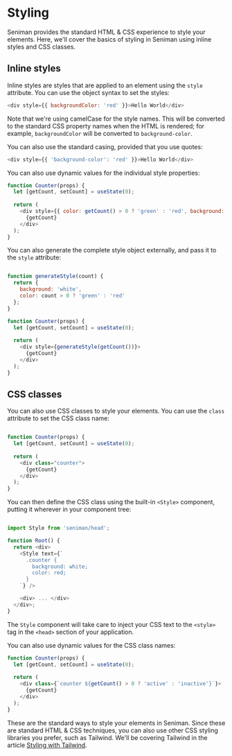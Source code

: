 # Styling

Seniman provides the standard HTML & CSS experience to style your elements. Here, we'll cover the basics of styling in Seniman using inline styles and CSS classes.

## Inline styles

Inline styles are styles that are applied to an element using the `style` attribute. You can use the object syntax to set the styles:

```js
<div style={{ backgroundColor: 'red' }}>Hello World</div>
```

Note that we're using camelCase for the style names. This will be converted to the standard CSS property names when the HTML is rendered; for example, `backgroundColor` will be converted to `background-color`.

You can also use the standard casing, provided that you use quotes:

```js
<div style={{ 'background-color': 'red' }}>Hello World</div>
```

You can also use dynamic values for the individual style properties:

```js
function Counter(props) {
  let [getCount, setCount] = useState(0);
  
  return (
    <div style={{ color: getCount() > 0 ? 'green' : 'red', background: 'white' }}>
      {getCount}
    </div>
  );
}
```

You can also generate the complete style object externally, and pass it to the `style` attribute:

```js

function generateStyle(count) {
  return {
    background: 'white',
    color: count > 0 ? 'green' : 'red'
  };
}

function Counter(props) {
  let [getCount, setCount] = useState(0);
  
  return (
    <div style={generateStyle(getCount())}>
      {getCount}
    </div>
  );
}
```

## CSS classes

You can also use CSS classes to style your elements. You can use the `class` attribute to set the CSS class name:

```js

function Counter(props) {
  let [getCount, setCount] = useState(0);
  
  return (
    <div class="counter">
      {getCount}
    </div>
  );
}
```

You can then define the CSS class using the built-in `<Style>` component, putting it wherever in your component tree:
```js

import Style from 'seniman/head';

function Root() {
  return <div>
    <Style text={`
      .counter {
        background: white;
        color: red;
      }
    `} />

    <div> ... </div>
  </div>;
}

```

The `Style` component will take care to inject your CSS text to the `<style>` tag in the `<head>` section of your application.

You can also use dynamic values for the CSS class names:

```js
function Counter(props) {
  let [getCount, setCount] = useState(0);
  
  return (
    <div class={`counter ${getCount() > 0 ? 'active' : 'inactive'}`}>
      {getCount}
    </div>
  );
}
```

These are the standard ways to style your elements in Seniman. Since these are standard HTML & CSS techniques, you can also use other CSS styling libraries you prefer, such as Tailwind. We'll be covering Tailwind in the article [Styling with Tailwind](/docs/styling-with-tailwind).